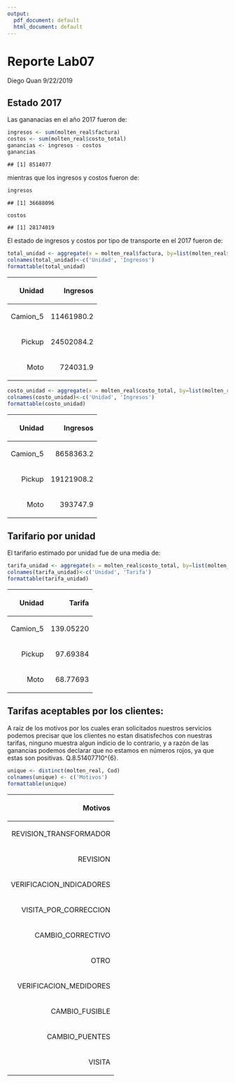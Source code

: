```yaml
---
output:
  pdf_document: default
  html_document: default
---
```

Reporte Lab07
================
Diego Quan
9/22/2019

## Estado 2017

Las gananacias en el año 2017 fueron de:

``` r
ingresos <- sum(molten_real$factura)
costos <- sum(molten_real$costo_total)
ganancias <- ingresos - costos
ganancias
```

    ## [1] 8514077

mientras que los ingresos y costos fueron de:

``` r
ingresos
```

    ## [1] 36688096

``` r
costos
```

    ## [1] 28174019

El estado de ingresos y costos por tipo de transporte en el 2017 fueron
de:

``` r
total_unidad <- aggregate(x = molten_real$factura, by=list(molten_real$tipo_transporte), sum)
colnames(total_unidad)<-c('Unidad', 'Ingresos')
formattable(total_unidad)
```

<table class="table table-condensed">

<thead>

<tr>

<th style="text-align:right;">

Unidad

</th>

<th style="text-align:right;">

Ingresos

</th>

</tr>

</thead>

<tbody>

<tr>

<td style="text-align:right;">

Camion\_5

</td>

<td style="text-align:right;">

11461980.2

</td>

</tr>

<tr>

<td style="text-align:right;">

Pickup

</td>

<td style="text-align:right;">

24502084.2

</td>

</tr>

<tr>

<td style="text-align:right;">

Moto

</td>

<td style="text-align:right;">

724031.9

</td>

</tr>

</tbody>

</table>

``` r
costo_unidad <- aggregate(x = molten_real$costo_total, by=list(molten_real$tipo_transporte), sum)
colnames(costo_unidad)<-c('Unidad', 'Ingresos')
formattable(costo_unidad)
```

<table class="table table-condensed">

<thead>

<tr>

<th style="text-align:right;">

Unidad

</th>

<th style="text-align:right;">

Ingresos

</th>

</tr>

</thead>

<tbody>

<tr>

<td style="text-align:right;">

Camion\_5

</td>

<td style="text-align:right;">

8658363.2

</td>

</tr>

<tr>

<td style="text-align:right;">

Pickup

</td>

<td style="text-align:right;">

19121908.2

</td>

</tr>

<tr>

<td style="text-align:right;">

Moto

</td>

<td style="text-align:right;">

393747.9

</td>

</tr>

</tbody>

</table>

## Tarifario por unidad

El tarifario estimado por unidad fue de una media
de:

``` r
tarifa_unidad <- aggregate(x = molten_real$costo_total, by=list(molten_real$tipo_transporte), mean) #tarifa por unidad
colnames(tarifa_unidad)<-c('Unidad', 'Tarifa')
formattable(tarifa_unidad)
```

<table class="table table-condensed">

<thead>

<tr>

<th style="text-align:right;">

Unidad

</th>

<th style="text-align:right;">

Tarifa

</th>

</tr>

</thead>

<tbody>

<tr>

<td style="text-align:right;">

Camion\_5

</td>

<td style="text-align:right;">

139.05220

</td>

</tr>

<tr>

<td style="text-align:right;">

Pickup

</td>

<td style="text-align:right;">

97.69384

</td>

</tr>

<tr>

<td style="text-align:right;">

Moto

</td>

<td style="text-align:right;">

68.77693

</td>

</tr>

</tbody>

</table>

## Tarifas aceptables por los clientes:

A raíz de los motivos por los cuales eran solicitados nuestros servicios
podemos precisar que los clientes no estan disatisfechos con nuestras
tarifas, ninguno muestra algun indicio de lo contrario, y a razón de las
ganancias podemos declarar que no estamos en números rojos, ya que estas
son positivas. Q.8.51407710^{6}.

``` r
unique <- distinct(molten_real, Cod)
colnames(unique) <- c('Motivos')
formattable(unique)
```

<table class="table table-condensed">

<thead>

<tr>

<th style="text-align:right;">

Motivos

</th>

</tr>

</thead>

<tbody>

<tr>

<td style="text-align:right;">

REVISION\_TRANSFORMADOR

</td>

</tr>

<tr>

<td style="text-align:right;">

REVISION

</td>

</tr>

<tr>

<td style="text-align:right;">

VERIFICACION\_INDICADORES

</td>

</tr>

<tr>

<td style="text-align:right;">

VISITA\_POR\_CORRECCION

</td>

</tr>

<tr>

<td style="text-align:right;">

CAMBIO\_CORRECTIVO

</td>

</tr>

<tr>

<td style="text-align:right;">

OTRO

</td>

</tr>

<tr>

<td style="text-align:right;">

VERIFICACION\_MEDIDORES

</td>

</tr>

<tr>

<td style="text-align:right;">

CAMBIO\_FUSIBLE

</td>

</tr>

<tr>

<td style="text-align:right;">

CAMBIO\_PUENTES

</td>

</tr>

<tr>

<td style="text-align:right;">

VISITA

</td>

</tr>

</tbody>

</table>
